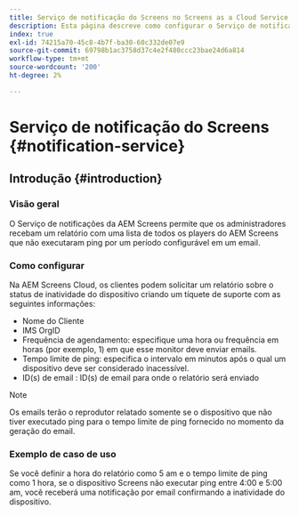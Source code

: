 ```yaml
---
title: Serviço de notificação do Screens no Screens as a Cloud Service
description: Esta página descreve como configurar o Serviço de notificação no Screens as a Cloud Service.
index: true
exl-id: 74215a70-45c8-4b7f-ba30-60c332de07e9
source-git-commit: 69798b1ac3758d37c4e2f480ccc23bae24d6a814
workflow-type: tm+mt
source-wordcount: '200'
ht-degree: 2%

---
```


# Serviço de notificação do Screens {#notification-service}

## Introdução {#introduction}

### Visão geral

O Serviço de notificações da AEM Screens permite que os administradores recebam um relatório com uma lista de todos os players do AEM Screens que não executaram ping por um período configurável em um email.

### Como configurar

Na AEM Screens Cloud, os clientes podem solicitar um relatório sobre o status de inatividade do dispositivo criando um tíquete de suporte com as seguintes informações:

* Nome do Cliente
* IMS OrgID
* Frequência de agendamento: especifique uma hora ou frequência em horas (por exemplo, 1) em que esse monitor deve enviar emails.
* Tempo limite de ping: especifica o intervalo em minutos após o qual um dispositivo deve ser considerado inacessível.
* ID(s) de email : ID(s) de email para onde o relatório será enviado

>[!NOTE]
>Os emails terão o reprodutor relatado somente se o dispositivo que não tiver executado ping para o tempo limite de ping fornecido no momento da geração do email.

### Exemplo de caso de uso

Se você definir a hora do relatório como 5 am e o tempo limite de ping como 1 hora, se o dispositivo Screens não executar ping entre 4:00 e 5:00 am, você receberá uma notificação por email confirmando a inatividade do dispositivo.
